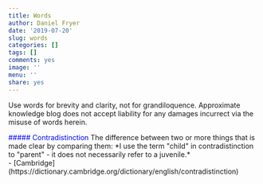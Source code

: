 ```yaml
---
title: Words
author: Daniel Fryer
date: '2019-07-20'
slug: words
categories: []
tags: []
comments: yes
image: ''
menu: ''
share: yes
---
```


Use words for brevity and clarity, not for grandiloquence.
Approximate knowledge blog does not accept liability for any damages
incurrect via the misuse of words herein.

<font color="blue"> 
##### Contradistinction </font>
The difference between two or more things that is made clear by comparing them:
*I use the term "child" in contradistinction to "parent" - it does not necessarily refer to a juvenile.*</br>
- [Cambridge](https://dictionary.cambridge.org/dictionary/english/contradistinction)






